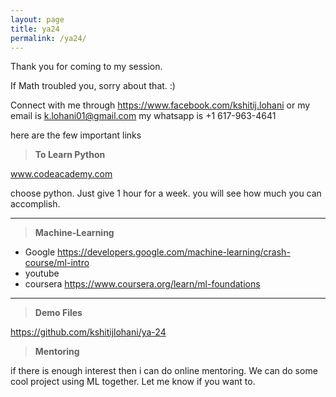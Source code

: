 ```yaml
---
layout: page
title: ya24
permalink: /ya24/
---
```


Thank you for coming to my session.

If Math troubled you, sorry about that. :)

Connect with me through 
https://www.facebook.com/kshitij.lohani
or my email is k.lohani01@gmail.com
my whatsapp is +1 617-963-4641

here are the few important links


> **To Learn Python**

www.codeacademy.com

choose python.
Just give 1 hour for a week. you will see how much you can accomplish.

---

> **Machine-Learning**

* Google https://developers.google.com/machine-learning/crash-course/ml-intro
* youtube
* coursera https://www.coursera.org/learn/ml-foundations

---

> **Demo Files**

https://github.com/kshitijlohani/ya-24


> **Mentoring**

if there is enough interest then i can do online mentoring.
We can do some cool project using ML together. Let me know if you want to.